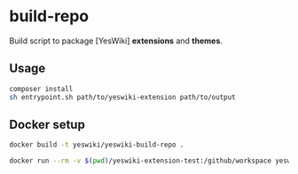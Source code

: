 # build-repo

Build script to package [YesWiki] **extensions** and **themes**.

## Usage

```bash
composer install
sh entrypoint.sh path/to/yeswiki-extension path/to/output
```


## Docker setup

```bash
docker build -t yeswiki/yeswiki-build-repo .
```

```bash
docker run --rm -v $(pwd)/yeswiki-extension-test:/github/workspace yeswiki/yeswiki-build-repo /github/workspace /tmp/output
```
